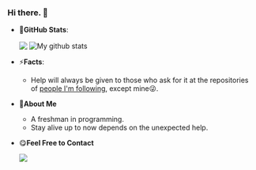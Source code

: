 ### Hi there. 👋

<!--
**LyuLumos/LyuLumos** is a ✨ _special_ ✨ repository because its `README.md` (this file) appears on your GitHub profile.

Here are some ideas to get you started:

- 🔭 I’m currently working on ...
- 🌱 I’m currently learning ...
- 👯 I’m looking to collaborate on ...
- 🤔 I’m looking for help with ...
- 💬 Ask me about ...
- 📫 How to reach me: ...
- 😄 Pronouns: ...
- ⚡ Fun fact: ...
-->



* 👀**GitHub Stats**:  

  <img align="center" src="https://github-readme-stats.vercel.app/api/top-langs/?username=lyulumos" />
  
  <img align="center" src="https://github-readme-stats.vercel.app/api?username=lyulumos&amp;show_icons=true&line_height=27" alt="My github stats" />


* ⚡**Facts**:

  - Help will always be given to those who ask for it at the repositories of [people I'm following](https://github.com/LyuLumos?tab=following), except mine😜.

* 💬**About Me**

  - A freshman in programming.
  - Stay alive up to now depends on the unexpected help.
  
* 😋**Feel Free to Contact**

  [<img src="https://img.shields.io/badge/Email-LyuLumos-blue">](mailto:3208413453@qq.com)
